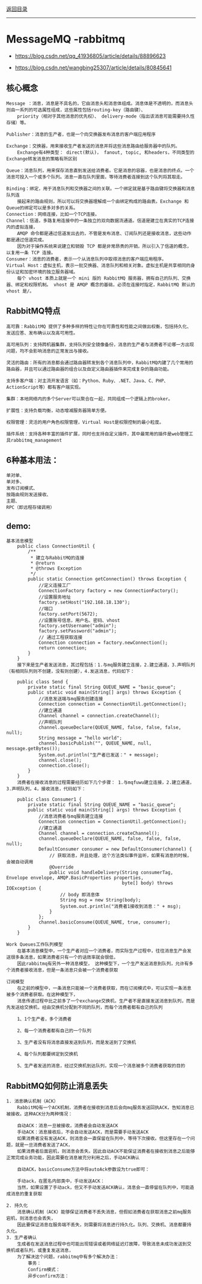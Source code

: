 <p>
    <a href="#" onclick="refreshContent('messagemq')">返回目录</a>
</p>

---

# MessageMQ -rabbitmq

- <a href="https://blog.csdn.net/qq_41936805/article/details/88896623#" target="_blank">https://blog.csdn.net/qq_41936805/article/details/88896623 </a>

- <a href="https://blog.csdn.net/wangbing25307/article/details/80845641#" target="_blank">https://blog.csdn.net/wangbing25307/article/details/80845641 </a>

## 核心概念

    Message ：消息，消息是不具名的，它由消息头和消息体组成。消息体是不透明的，而消息头则由一系列的可选属性组成，这些属性包括routing-key（路由键）、 
        priority（相对于其他消息的优先权）、 delivery-mode（指出该消息可能需要持久性存储）等。

    Publisher：消息的生产者，也是一个向交换器发布消息的客户端应用程序

    Exchange：交换器，用来接收生产者发送的消息并将这些消息路由给服务器中的队列。
        Exchange有4种类型： direct(默认)， fanout, topic, 和headers，不同类型的Exchange转发消息的策略有所区别

    Queue：消息队列，用来保存消息直到发送给消费者。它是消息的容器，也是消息的终点。一个消息可投入一个或多个队列。消息一直在队列里面，等待消费者连接到这个队列将其取走。

    Binding：绑定，用于消息队列和交换器之间的关联。一个绑定就是基于路由键将交换器和消息队列连
        接起来的路由规则，所以可以将交换器理解成一个由绑定构成的路由表。Exchange 和Queue的绑定可以是多对多的关系。
    Connection：网络连接，比如一个TCP连接。
    Channel：信道，多路复用连接中的一条独立的双向数据流通道。信道是建立在真实的TCP连接内的虚拟连接， 
        AMQP 命令都是通过信道发出去的，不管是发布消息、订阅队列还是接收消息，这些动作都是通过信道完成。
        因为对于操作系统来说建立和销毁 TCP 都是非常昂贵的开销，所以引入了信道的概念，以复用一条 TCP 连接。
    Consumer：消息的消费者，表示一个从消息队列中取得消息的客户端应用程序。
    Virtual Host：虚拟主机，表示一批交换器、消息队列和相关对象。虚拟主机是共享相同的身份认证和加密环境的独立服务器域。
        每个 vhost 本质上就是一个 mini 版的 RabbitMQ 服务器，拥有自己的队列、交换器、绑定和权限机制。 vhost 是 AMQP 概念的基础，必须在连接时指定，RabbitMQ 默认的 vhost 是/。

## RabbitMQ特点

    高可靠：RabbitMQ 提供了多种多样的特性让你在可靠性和性能之间做出权衡，包括持久化、发送应答、发布确认以及高可用性。

    高可用队列：支持跨机器集群，支持队列安全镜像备份，消息的生产者与消费者不论哪一方出现问题，均不会影响消息的正常发出与接收。

    灵活的路由：所有的消息都会通过路由器转发到各个消息队列中，RabbitMQ内建了几个常用的路由器，并且可以通过路由器的组合以及自定义路由器插件来完成复杂的路由功能。

    支持多客户端：对主流开发语言（如：Python、Ruby、.NET、Java、C、PHP、ActionScript等）都有客户端实现。

    集群：本地网络内的多个Server可以聚合在一起，共同组成一个逻辑上的broker。

    扩展性：支持负载均衡，动态增减服务器简单方便。

    权限管理：灵活的用户角色权限管理，Virtual Host是权限控制的最小粒度。

    插件系统：支持各种丰富的插件扩展，同时也支持自定义插件，其中最常用的插件是web管理工具rabbitmq_management

## 6种基本用法：

    单对单、
    单对多、
    发布订阅模式、
    按路由规则发送接收、
    主题、
    RPC（即远程存储调用）

## demo:

    基本消息模型
        public class ConnectionUtil {
            /**
             * 建立与RabbitMQ的连接
             * @return
             * @throws Exception
             */
            public static Connection getConnection() throws Exception {
                //定义连接工厂
                ConnectionFactory factory = new ConnectionFactory();
                //设置服务地址
                factory.setHost("192.168.18.130");
                //端口
                factory.setPort(5672);
                //设置账号信息，用户名、密码、vhost
                factory.setUsername("admin");
                factory.setPassword("admin");
                // 通过工程获取连接
                Connection connection = factory.newConnection();
                return connection;
            }
        }
        接下来是生产者发送消息，其过程包括：1.与mq服务建立连接，2.建立通道，3.声明队列（有相同队列则不创建，没有则创建），4.发送消息，代码如下：

        public class Send {
            private static final String QUEUE_NAME = "basic_queue";
            public static void main(String[] args) throws Exception {
                //消息发送端与mq服务创建连接
                Connection connection = ConnectionUtil.getConnection();
                //建立通道
                Channel channel = connection.createChannel();
                //声明队列
                channel.queueDeclare(QUEUE_NAME, false, false, false, null);
                String message = "hello world";
                channel.basicPublish("", QUEUE_NAME, null, message.getBytes());
                System.out.println("生产者已发送：" + message);
                channel.close();
                connection.close();
            }
        }
        消费者在接收消息的过程需要经历如下几个步骤： 1.与mqfuwu建立连接，2.建立通道，3.声明队列，4，接收消息，代码如下：

        public class Consumer1 {
            private static final String QUEUE_NAME = "basic_queue";
            public static void main(String[] args) throws Exception {
                //消息消费者与mq服务建立连接
                Connection connection = ConnectionUtil.getConnection();
                //建立通道
                Channel channel = connection.createChannel();
                channel.queueDeclare(QUEUE_NAME, false, false, false, null);
                DefaultConsumer consumer = new DefaultConsumer(channel) {
                    // 获取消息，并且处理，这个方法类似事件监听，如果有消息的时候，会被自动调用
                    @Override
                    public void handleDelivery(String consumerTag, Envelope envelope, AMQP.BasicProperties properties,
                                               byte[] body) throws IOException {
                        // body 即消息体
                        String msg = new String(body);
                        System.out.println("消费者1接收到消息：" + msg);
                    }
                };
                channel.basicConsume(QUEUE_NAME, true, consumer);
            }
        }

    Work Queues工作队列模型
        在基本消息模型中，一个生产者对应一个消费者，而实际生产过程中，往往消息生产会发送很多条消息，如果消费者只有一个的话效率就会很低，
        因此rabbitmq有另外一种消息模型， 这种模型下，一个生产发送消息到队列，允许有多个消费者接收消息，但是一条消息只会被一个消费者获取
        
    订阅模型
        在之前的模型中，一条消息只能被一个消费者获取，而在订阅模式中，可以实现一条消息被多个消费者获取。在这种模型下，
        消息传递过程中比之前多了一个exchange交换机，生产者不是直接发送消息到队列，而是先发送给交换机，经由交换机分配到不同的队列，而每个消费者都有自己的队列
        
        1、1个生产者，多个消费者

        2、每一个消费者都有自己的一个队列

        3、生产者没有将消息直接发送到队列，而是发送到了交换机

        4、每个队列都要绑定到交换机

        5、生产者发送的消息，经过交换机到达队列，实现一个消息被多个消费者获取的目的

## RabbitMQ如何防止消息丢失

    1. 消息确认机制（ACK）
        RabbitMQ有一个ACK机制，消费者在接收到消息后会向mq服务发送回执ACK，告知消息已被接收。这种ACK分为两种情况：

        自动ACK：消息一旦被接收，消费者会自动发送ACK
        手动ACK：消息接收后，不会自动发送ACK，而是需要手动发送ACK
        如果消费者没有发送ACK，则消息会一直保留在队列中，等待下次接收。但这里存在一个问题，就是一旦消费者发送了ACK，
        如果消费者后面宕机，则消息会丢失。因此自动ACK不能保证消费者在接收到消息之后能够正常完成业务功能，因此需要在消息被充分利用之后，手动ACK确认

        自动ACK，basicConsume方法中将autoAck参数设为true即可：

        手动ack，在匿名内部类中，手动发送ACK：
        当然，如果设置了手动ack，但又不手动发送ACK确认，消息会一直停留在队列中，可能造成消息的重复获取

    2. 持久化
        消息确认机制（ACK）能够保证消费者不丢失消息，但假如消费者在获取消息之前mq服务宕机，则消息也会丢失，
        因此要保证消息在服务端不丢失，则需要将消息进行持久化。队列、交换机、消息都要持久化。
    3. 生产者确认
        生成者在发送消息过程中也可能出现错误或者网络延迟灯故障，导致消息未成功发送到交换机或者队列，或重复发送消息，
        为了解决这个问题，rabbitmq中有多个解决办法：
            事务：
            Confirm模式：
            异步confirm方法：
